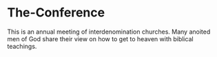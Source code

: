 # The-Conference

This is an annual meeting of interdenomination churches.
Many anoited men of God share their view on how to get to heaven with biblical teachings.
